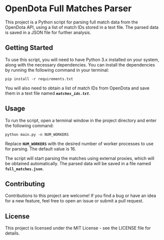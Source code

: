 # OpenDota Full Matches Parser

This project is a Python script for parsing full match data from the OpenDota API, using a list of match IDs stored in a text file. The parsed data is saved in a JSON file for further analysis.
## Getting Started

To use this script, you will need to have Python 3.x installed on your system, along with the necessary dependencies. You can install the dependencies by running the following command in your terminal:

```pip install -r requirements.txt```

You will also need to obtain a list of match IDs from OpenDota and save them in a text file named ***`matches_ids.txt`***.
## Usage

To run the script, open a terminal window in the project directory and enter the following command:

```python main.py -n NUM_WORKERS```

Replace **`NUM_WORKERS`** with the desired number of worker processes to use for parsing. The default value is 16.

The script will start parsing the matches using external proxies, which will be obtained automatically. The parsed data will be saved in a file named **`full_matches.json`**.
## Contributing

Contributions to this project are welcome! If you find a bug or have an idea for a new feature, feel free to open an issue or submit a pull request.
## License

This project is licensed under the MIT License - see the LICENSE file for details.

